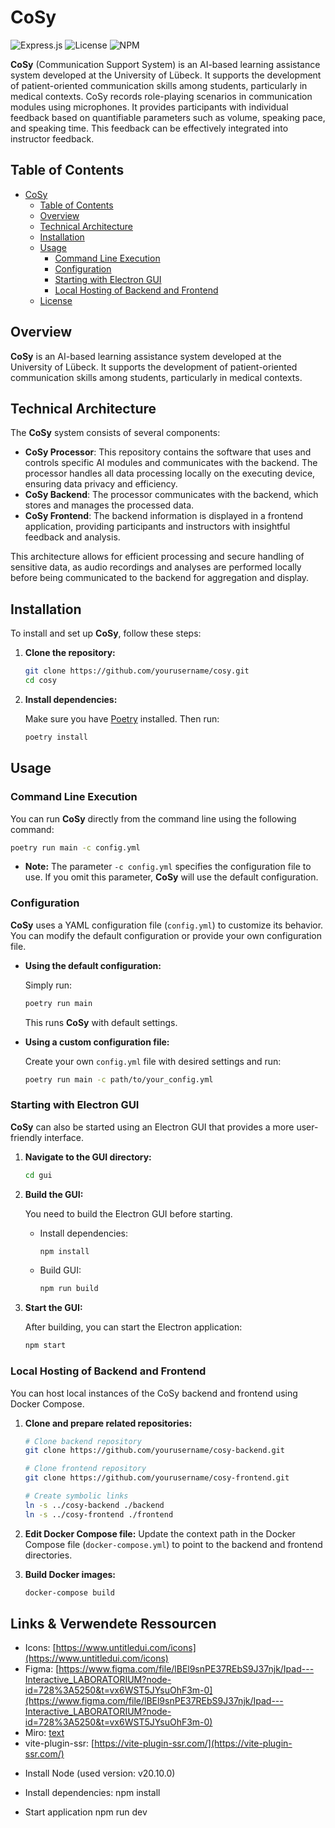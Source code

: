 # CoSy

![Express.js](https://img.shields.io/badge/Exporess-4.18.2-blue.svg)
![License](https://img.shields.io/badge/License-MIT-green.svg)
![NPM](https://img.shields.io/badge/Build-NPM-blue.svg)


**CoSy** (Communication Support System) is an AI-based learning assistance system developed at the University of Lübeck. It supports the development of patient-oriented communication skills among students, particularly in medical contexts. CoSy records role-playing scenarios in communication modules using microphones. It provides participants with individual feedback based on quantifiable parameters such as volume, speaking pace, and speaking time. This feedback can be effectively integrated into instructor feedback.

## Table of Contents

- [CoSy](#cosy)
  - [Table of Contents](#table-of-contents)
  - [Overview](#overview)
  - [Technical Architecture](#technical-architecture)
  - [Installation](#installation)
  - [Usage](#usage)
    - [Command Line Execution](#command-line-execution)
    - [Configuration](#configuration)
    - [Starting with Electron GUI](#starting-with-electron-gui)
    - [Local Hosting of Backend and Frontend](#local-hosting-of-backend-and-frontend)
  - [License](#license)

## Overview

**CoSy** is an AI-based learning assistance system developed at the University of Lübeck. It supports the development of patient-oriented communication skills among students, particularly in medical contexts.

## Technical Architecture

The **CoSy** system consists of several components:

- **CoSy Processor**: This repository contains the software that uses and controls specific AI modules and communicates with the backend. The processor handles all data processing locally on the executing device, ensuring data privacy and efficiency.
- **CoSy Backend**: The processor communicates with the backend, which stores and manages the processed data.
- **CoSy Frontend**: The backend information is displayed in a frontend application, providing participants and instructors with insightful feedback and analysis.

This architecture allows for efficient processing and secure handling of sensitive data, as audio recordings and analyses are performed locally before being communicated to the backend for aggregation and display.

## Installation

To install and set up **CoSy**, follow these steps:


1. **Clone the repository:**

     ```bash
     git clone https://github.com/yourusername/cosy.git
     cd cosy
     ```

2. **Install dependencies:**

     Make sure you have [Poetry](https://python-poetry.org/) installed. Then run:

     ```bash
     poetry install
     ```

## Usage

### Command Line Execution

You can run **CoSy** directly from the command line using the following command:

```bash
poetry run main -c config.yml
```

- **Note:** The parameter ```-c config.yml``` specifies the configuration file to use. If you omit this parameter, **CoSy** will use the default configuration.

### Configuration

**CoSy** uses a YAML configuration file (```config.yml```) to customize its behavior. You can modify the default configuration or provide your own configuration file.

- **Using the default configuration:**

    Simply run:

    ```bash
    poetry run main
    ```

    This runs **CoSy** with default settings.

- **Using a custom configuration file:**

    Create your own ```config.yml``` file with desired settings and run:

    ```bash
    poetry run main -c path/to/your_config.yml
    ```

### Starting with Electron GUI

**CoSy** can also be started using an Electron GUI that provides a more user-friendly interface.

1. **Navigate to the GUI directory:**

     ```bash
     cd gui
     ```

2. **Build the GUI:**

     You need to build the Electron GUI before starting.

     - Install dependencies:

         ```bash
         npm install
         ```

     - Build GUI:

         ```bash
         npm run build
         ```

3. **Start the GUI:**

     After building, you can start the Electron application:

     ```bash
     npm start
     ```

### Local Hosting of Backend and Frontend

You can host local instances of the CoSy backend and frontend using Docker Compose.

1. **Clone and prepare related repositories:**

    ```bash
    # Clone backend repository
    git clone https://github.com/yourusername/cosy-backend.git
    
    # Clone frontend repository
    git clone https://github.com/yourusername/cosy-frontend.git
    
    # Create symbolic links
    ln -s ../cosy-backend ./backend
    ln -s ../cosy-frontend ./frontend
    ```
2. **Edit Docker Compose file:**
    Update the context path in the Docker Compose file (```docker-compose.yml```) to point to the backend and frontend directories.
3. **Build Docker images:**

    ```bash
    docker-compose build
    ```



## Links & Verwendete Ressourcen

- Icons: [https://www.untitledui.com/icons](https://www.untitledui.com/icons)
- Figma: [https://www.figma.com/file/lBEl9snPE37REbS9J37njk/Ipad---Interactive_LABORATORIUM?node-id=728%3A5250&t=vx6WST5JYsuOhF3m-0](https://www.figma.com/file/lBEl9snPE37REbS9J37njk/Ipad---Interactive_LABORATORIUM?node-id=728%3A5250&t=vx6WST5JYsuOhF3m-0)
- Miro: [text](https://)
- vite-plugin-ssr: [https://vite-plugin-ssr.com/](https://vite-plugin-ssr.com/)


* Install Node (used version: v20.10.0)


* Install dependencies:
npm install 

* Start application
npm run dev
